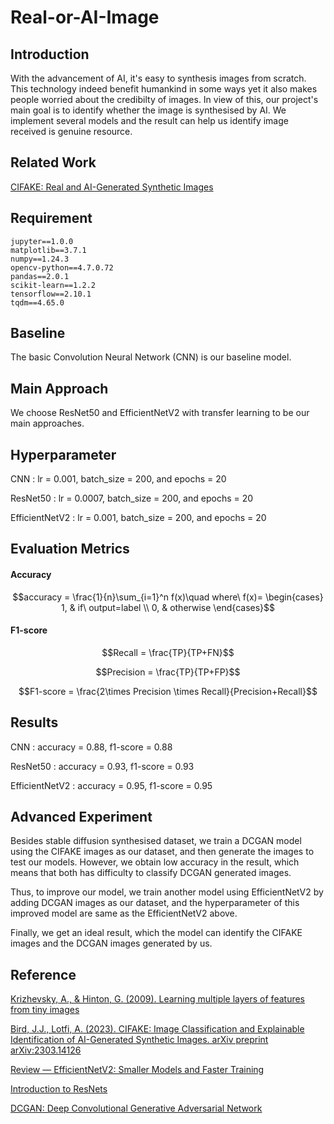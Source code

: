 # Real-or-AI-Image

## Introduction

With the advancement of AI, it's easy to synthesis images from scratch. This technology indeed benefit humankind in some ways yet it also makes people worried about the credibilty of images. In view of this, our project's main goal is to identify whether the image is synthesised by AI. We implement several models and the result can help us identify image received is genuine resource.

## Related Work

[CIFAKE: Real and AI-Generated Synthetic Images](https://www.kaggle.com/datasets/birdy654/cifake-real-and-ai-generated-synthetic-images)

## Requirement

```
jupyter==1.0.0
matplotlib==3.7.1
numpy==1.24.3
opencv-python==4.7.0.72
pandas==2.0.1
scikit-learn==1.2.2
tensorflow==2.10.1
tqdm==4.65.0
```

## Baseline

The basic Convolution Neural Network (CNN) is our baseline model.

## Main Approach

We choose ResNet50 and EfficientNetV2 with transfer learning to be our main approaches.

## Hyperparameter
CNN : lr = 0.001, batch\_size = 200, and epochs = 20

ResNet50 : lr = 0.0007, batch\_size = 200, and epochs = 20

EfficientNetV2 : lr = 0.001, batch\_size = 200, and epochs = 20

## Evaluation Metrics
#### Accuracy
$$accuracy = \frac{1}{n}\sum_{i=1}^n f(x)\quad where\ f(x)=
\begin{cases}
1, & if\ output=label \\ 
0, & otherwise 
\end{cases}$$

#### F1-score
$$Recall = \frac{TP}{TP+FN}$$

$$Precision = \frac{TP}{TP+FP}$$

$$F1-score = \frac{2\times Precision \times Recall}{Precision+Recall}$$

## Results
CNN : accuracy = 0.88, f1-score = 0.88

ResNet50 : accuracy = 0.93, f1-score = 0.93

EfficientNetV2 : accuracy = 0.95, f1-score = 0.95

## Advanced Experiment

Besides stable diffusion synthesised dataset, we train a DCGAN model using the CIFAKE images as our dataset, and then generate the images to test our models. However, we obtain low accuracy in the result, which means that both has difficulty to classify DCGAN generated images. 

Thus, to improve our model, we train another model using EfficientNetV2 by adding DCGAN images as our dataset, and the hyperparameter of this improved model are same as the EfficientNetV2 above. 

Finally, we get an ideal result, which the model can identify the CIFAKE images and the DCGAN images generated by us.

## Reference

[Krizhevsky, A., &amp; Hinton, G. (2009). Learning multiple layers of features from tiny images](https://www.cs.toronto.edu/~kriz/learning-features-2009-TR.pdfl)

[Bird, J.J., Lotfi, A. (2023). CIFAKE: Image Classification and Explainable Identification of AI-Generated Synthetic Images. arXiv preprint arXiv:2303.14126](https://arxiv.org/abs/2303.14126)

[Review — EfficientNetV2: Smaller Models and Faster Training](https://medium.com/aiguys/review-efficientnetv2-smaller-models-and-faster-training-47d4215dcdfb)

[Introduction to ResNets](https://towardsdatascience.com/introduction-to-resnets-c0a830a288a4)

[DCGAN: Deep Convolutional Generative Adversarial Network](https://medium.com/swlh/dcgan-deep-convolutional-generative-adversarial-network-1a2e55c35133)

